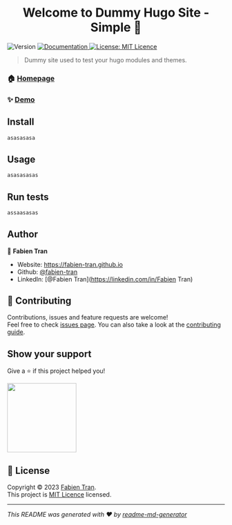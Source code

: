 <h1 align="center">Welcome to Dummy Hugo Site - Simple 👋</h1>
<p>
  <img alt="Version" src="https://img.shields.io/badge/version-0.1.0-blue.svg?cacheSeconds=2592000" />
  <a href="https://github.com/fabien-tran/dummy-hugo-site-simple/blob/main/README.md" target="_blank">
    <img alt="Documentation" src="https://img.shields.io/badge/documentation-yes-brightgreen.svg" />
  </a>
  <a href="asasas" target="_blank">
    <img alt="License: MIT Licence" src="https://img.shields.io/badge/License-MIT Licence-yellow.svg" />
  </a>
</p>

> Dummy site used to test your hugo modules and themes.

### 🏠 [Homepage](https://github.com/fabien-tran)

### ✨ [Demo](https://fabien-tran.github.io/dummy-hugo-site-simple/)

## Install

```sh
asasasasa
```

## Usage

```sh
asasasasas
```

## Run tests

```sh
assaasasas
```

## Author

👤 **Fabien Tran**

* Website: https://fabien-tran.github.io
* Github: [@fabien-tran](https://github.com/fabien-tran)
* LinkedIn: [@Fabien Tran](https://linkedin.com/in/Fabien Tran)

## 🤝 Contributing

Contributions, issues and feature requests are welcome!<br />Feel free to check [issues page](asassaas). You can also take a look at the [contributing guide](asssaas).

## Show your support

Give a ⭐️ if this project helped you!

<a href="https://www.patreon.com/ft">
  <img src="https://c5.patreon.com/external/logo/become_a_patron_button@2x.png" width="160">
</a>

## 📝 License

Copyright © 2023 [Fabien Tran](https://github.com/fabien-tran).<br />
This project is [MIT Licence](asasas) licensed.

***
_This README was generated with ❤️ by [readme-md-generator](https://github.com/kefranabg/readme-md-generator)_